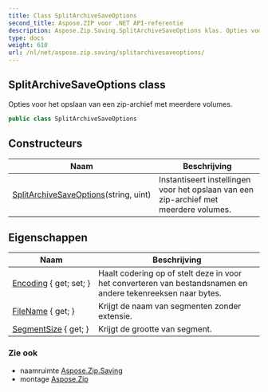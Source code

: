 ```yaml
---
title: Class SplitArchiveSaveOptions
second_title: Aspose.ZIP voor .NET API-referentie
description: Aspose.Zip.Saving.SplitArchiveSaveOptions klas. Opties voor het opslaan van een ziparchief met meerdere volumes.
type: docs
weight: 610
url: /nl/net/aspose.zip.saving/splitarchivesaveoptions/
---
```

## SplitArchiveSaveOptions class

Opties voor het opslaan van een zip-archief met meerdere volumes.

```csharp
public class SplitArchiveSaveOptions
```

## Constructeurs

| Naam | Beschrijving |
| --- | --- |
| [SplitArchiveSaveOptions](splitarchivesaveoptions/)(string, uint) | Instantiseert instellingen voor het opslaan van een zip-archief met meerdere volumes. |

## Eigenschappen

| Naam | Beschrijving |
| --- | --- |
| [Encoding](../../aspose.zip.saving/splitarchivesaveoptions/encoding/) { get; set; } | Haalt codering op of stelt deze in voor het converteren van bestandsnamen en andere tekenreeksen naar bytes. |
| [FileName](../../aspose.zip.saving/splitarchivesaveoptions/filename/) { get; } | Krijgt de naam van segmenten zonder extensie. |
| [SegmentSize](../../aspose.zip.saving/splitarchivesaveoptions/segmentsize/) { get; } | Krijgt de grootte van segment. |

### Zie ook

* naamruimte [Aspose.Zip.Saving](../../aspose.zip.saving/)
* montage [Aspose.Zip](../../)


